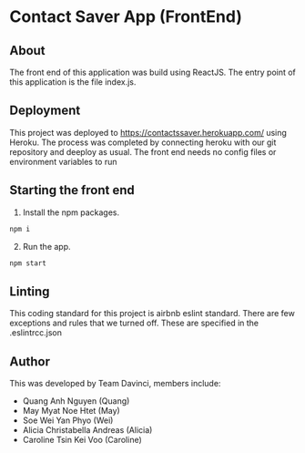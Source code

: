 # Contact Saver App (FrontEnd)

## About
The front end of this application was build using ReactJS. The entry point of this application is the file index.js.

## Deployment
This project was deployed to https://contactssaver.herokuapp.com/ using Heroku. The process was completed by connecting heroku with our git repository and deeploy as usual. The front end needs no config files or environment variables to run

## Starting the front end

1. Install the npm packages.

```bash
npm i
```
2. Run the app.

```bash
npm start
```

## Linting
This coding standard for this project is airbnb eslint standard. There are few exceptions and rules that we turned off. These are specified in the .eslintrcc.json

## Author
This was developed by Team Davinci, members include:
- Quang Anh Nguyen (Quang)
- May Myat Noe Htet (May)
- Soe Wei Yan Phyo (Wei)
- Alicia Christabella Andreas (Alicia)
- Caroline Tsin Kei Voo (Caroline)

